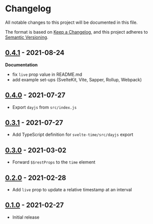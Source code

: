 # Changelog

All notable changes to this project will be documented in this file.

The format is based on [Keep a Changelog](https://keepachangelog.com/en/1.0.0/),
and this project adheres to [Semantic Versioning](https://semver.org/spec/v2.0.0.html).

<!-- ## Unreleased -->

## [0.4.1](https://github.com/metonym/svelte-time/releases/tag/v0.4.1) - 2021-08-24

**Documentation**

- fix `live` prop value in README.md
- add example set-ups (SvelteKit, Vite, Sapper, Rollup, Webpack)

## [0.4.0](https://github.com/metonym/svelte-time/releases/tag/v0.4.0) - 2021-07-27

- Export `dayjs` from `src/index.js`

## [0.3.1](https://github.com/metonym/svelte-time/releases/tag/v0.3.1) - 2021-07-27

- Add TypeScript definition for `svelte-time/src/dayjs` export

## [0.3.0](https://github.com/metonym/svelte-time/releases/tag/v0.3.0) - 2021-03-02

- Forward `$$restProps` to the `time` element

## [0.2.0](https://github.com/metonym/svelte-time/releases/tag/v0.2.0) - 2021-02-28

- Add `live` prop to update a relative timestamp at an interval

## [0.1.0](https://github.com/metonym/svelte-time/releases/tag/v0.1.0) - 2021-02-27

- Initial release
